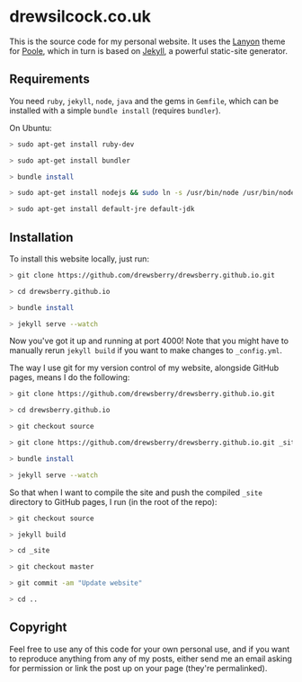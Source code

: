 drewsilcock.co.uk
=================

This is the source code for my personal website. It uses the [Lanyon](lanyon.getpoole.com) theme for [Poole](getpoole.com), which in turn is based on [Jekyll](jekyllrb.com), a powerful static-site generator.

Requirements
------------

You need `ruby`, `jekyll`, `node`, `java` and the gems in `Gemfile`, which can be installed with a simple `bundle install` (requires `bundler`).

On Ubuntu:

```bash
> sudo apt-get install ruby-dev

> sudo apt-get install bundler

> bundle install

> sudo apt-get install nodejs && sudo ln -s /usr/bin/node /usr/bin/nodejs

> sudo apt-get install default-jre default-jdk
```

Installation
------------

To install this website locally, just run:

```bash
> git clone https://github.com/drewsberry/drewsberry.github.io.git

> cd drewsberry.github.io

> bundle install

> jekyll serve --watch
```

Now you've got it up and running at port 4000! Note that you might have to manually rerun `jekyll build` if you want to make changes to `_config.yml`.

The way I use git for my version control of my website, alongside GitHub pages, means I do the following:

```bash
> git clone https://github.com/drewsberry/drewsberry.github.io.git

> cd drewsberry.github.io

> git checkout source

> git clone https://github.com/drewsberry/drewsberry.github.io.git _site

> bundle install

> jekyll serve --watch
```

So that when I want to compile the site and push the compiled `_site` directory to GitHub pages, I run (in the root of the repo):

```bash
> git checkout source

> jekyll build

> cd _site

> git checkout master

> git commit -am "Update website"

> cd ..
```

Copyright
---------

Feel free to use any of this code for your own personal use, and if you want to reproduce anything from any of my posts, either send me an email asking for permission or link the post up on your page (they're permalinked).
